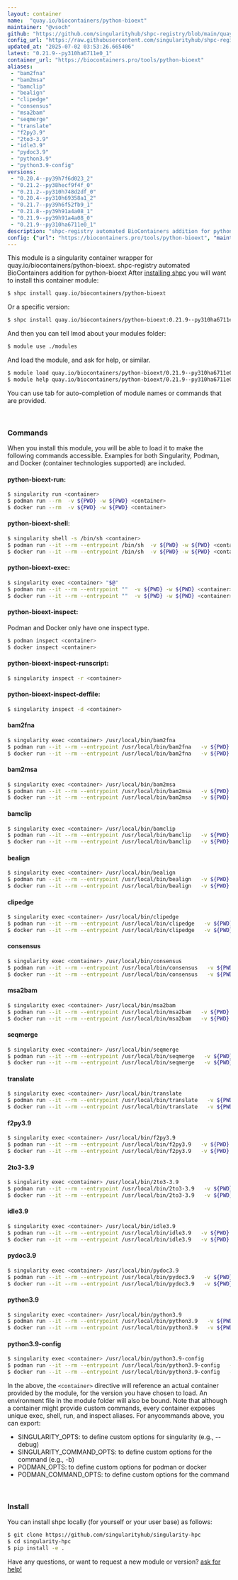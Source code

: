 ```yaml
---
layout: container
name:  "quay.io/biocontainers/python-bioext"
maintainer: "@vsoch"
github: "https://github.com/singularityhub/shpc-registry/blob/main/quay.io/biocontainers/python-bioext/container.yaml"
config_url: "https://raw.githubusercontent.com/singularityhub/shpc-registry/main/quay.io/biocontainers/python-bioext/container.yaml"
updated_at: "2025-07-02 03:53:26.665406"
latest: "0.21.9--py310ha6711e0_1"
container_url: "https://biocontainers.pro/tools/python-bioext"
aliases:
 - "bam2fna"
 - "bam2msa"
 - "bamclip"
 - "bealign"
 - "clipedge"
 - "consensus"
 - "msa2bam"
 - "seqmerge"
 - "translate"
 - "f2py3.9"
 - "2to3-3.9"
 - "idle3.9"
 - "pydoc3.9"
 - "python3.9"
 - "python3.9-config"
versions:
 - "0.20.4--py39h7f6d023_2"
 - "0.21.2--py38hecf9f4f_0"
 - "0.21.2--py310h748d2df_0"
 - "0.20.4--py310h69358a1_2"
 - "0.21.7--py39h6f52fb9_1"
 - "0.21.8--py39h91a4a08_1"
 - "0.21.9--py39h91a4a08_0"
 - "0.21.9--py310ha6711e0_1"
description: "shpc-registry automated BioContainers addition for python-bioext"
config: {"url": "https://biocontainers.pro/tools/python-bioext", "maintainer": "@vsoch", "description": "shpc-registry automated BioContainers addition for python-bioext", "latest": {"0.21.9--py310ha6711e0_1": "sha256:bc4efcfc939c4e3980ba186055aa1e8dff8a517efaa9f9bdeda6b13f4e7fdaa1"}, "tags": {"0.20.4--py39h7f6d023_2": "sha256:da83fe6d4b44b625e96632c11892d4a7d3786c6cd6bc3cce7537811b927e8545", "0.21.2--py38hecf9f4f_0": "sha256:1c2d7bde1c40ae4f1ebb32c4d609399ac6763846d4fe4a85e7ad508ff37ce225", "0.21.2--py310h748d2df_0": "sha256:3b5e61a71c2a16e65405b14d6e2758092f9955046f80a5a5b90843d83ca51afd", "0.20.4--py310h69358a1_2": "sha256:7c5c0c71a0aa4e144def3a5e9c4aa038daf8670188a568157f951ab8e1cff38b", "0.21.7--py39h6f52fb9_1": "sha256:865077de8e40539058c2c4e8cfe57ee9db5fdf1ff4540b5376aa3c5c50be65ba", "0.21.8--py39h91a4a08_1": "sha256:4193042400eadc418314ed3e8a065896239bd98e30c5069f50ac959de8ac3caa", "0.21.9--py39h91a4a08_0": "sha256:5a196c656af210425b71ee975dd0051dfbbb0335981d8e4943a16839430ac154", "0.21.9--py310ha6711e0_1": "sha256:bc4efcfc939c4e3980ba186055aa1e8dff8a517efaa9f9bdeda6b13f4e7fdaa1"}, "docker": "quay.io/biocontainers/python-bioext", "aliases": {"bam2fna": "/usr/local/bin/bam2fna", "bam2msa": "/usr/local/bin/bam2msa", "bamclip": "/usr/local/bin/bamclip", "bealign": "/usr/local/bin/bealign", "clipedge": "/usr/local/bin/clipedge", "consensus": "/usr/local/bin/consensus", "msa2bam": "/usr/local/bin/msa2bam", "seqmerge": "/usr/local/bin/seqmerge", "translate": "/usr/local/bin/translate", "f2py3.9": "/usr/local/bin/f2py3.9", "2to3-3.9": "/usr/local/bin/2to3-3.9", "idle3.9": "/usr/local/bin/idle3.9", "pydoc3.9": "/usr/local/bin/pydoc3.9", "python3.9": "/usr/local/bin/python3.9", "python3.9-config": "/usr/local/bin/python3.9-config"}}
---
```


This module is a singularity container wrapper for quay.io/biocontainers/python-bioext.
shpc-registry automated BioContainers addition for python-bioext
After [installing shpc](#install) you will want to install this container module:


```bash
$ shpc install quay.io/biocontainers/python-bioext
```

Or a specific version:

```bash
$ shpc install quay.io/biocontainers/python-bioext:0.21.9--py310ha6711e0_1
```

And then you can tell lmod about your modules folder:

```bash
$ module use ./modules
```

And load the module, and ask for help, or similar.

```bash
$ module load quay.io/biocontainers/python-bioext/0.21.9--py310ha6711e0_1
$ module help quay.io/biocontainers/python-bioext/0.21.9--py310ha6711e0_1
```

You can use tab for auto-completion of module names or commands that are provided.

<br>

### Commands

When you install this module, you will be able to load it to make the following commands accessible.
Examples for both Singularity, Podman, and Docker (container technologies supported) are included.

#### python-bioext-run:

```bash
$ singularity run <container>
$ podman run --rm  -v ${PWD} -w ${PWD} <container>
$ docker run --rm  -v ${PWD} -w ${PWD} <container>
```

#### python-bioext-shell:

```bash
$ singularity shell -s /bin/sh <container>
$ podman run --it --rm --entrypoint /bin/sh  -v ${PWD} -w ${PWD} <container>
$ docker run --it --rm --entrypoint /bin/sh  -v ${PWD} -w ${PWD} <container>
```

#### python-bioext-exec:

```bash
$ singularity exec <container> "$@"
$ podman run --it --rm --entrypoint ""  -v ${PWD} -w ${PWD} <container> "$@"
$ docker run --it --rm --entrypoint ""  -v ${PWD} -w ${PWD} <container> "$@"
```

#### python-bioext-inspect:

Podman and Docker only have one inspect type.

```bash
$ podman inspect <container>
$ docker inspect <container>
```

#### python-bioext-inspect-runscript:

```bash
$ singularity inspect -r <container>
```

#### python-bioext-inspect-deffile:

```bash
$ singularity inspect -d <container>
```


#### bam2fna

```bash
$ singularity exec <container> /usr/local/bin/bam2fna
$ podman run --it --rm --entrypoint /usr/local/bin/bam2fna   -v ${PWD} -w ${PWD} <container> -c " $@"
$ docker run --it --rm --entrypoint /usr/local/bin/bam2fna   -v ${PWD} -w ${PWD} <container> -c " $@"
```


#### bam2msa

```bash
$ singularity exec <container> /usr/local/bin/bam2msa
$ podman run --it --rm --entrypoint /usr/local/bin/bam2msa   -v ${PWD} -w ${PWD} <container> -c " $@"
$ docker run --it --rm --entrypoint /usr/local/bin/bam2msa   -v ${PWD} -w ${PWD} <container> -c " $@"
```


#### bamclip

```bash
$ singularity exec <container> /usr/local/bin/bamclip
$ podman run --it --rm --entrypoint /usr/local/bin/bamclip   -v ${PWD} -w ${PWD} <container> -c " $@"
$ docker run --it --rm --entrypoint /usr/local/bin/bamclip   -v ${PWD} -w ${PWD} <container> -c " $@"
```


#### bealign

```bash
$ singularity exec <container> /usr/local/bin/bealign
$ podman run --it --rm --entrypoint /usr/local/bin/bealign   -v ${PWD} -w ${PWD} <container> -c " $@"
$ docker run --it --rm --entrypoint /usr/local/bin/bealign   -v ${PWD} -w ${PWD} <container> -c " $@"
```


#### clipedge

```bash
$ singularity exec <container> /usr/local/bin/clipedge
$ podman run --it --rm --entrypoint /usr/local/bin/clipedge   -v ${PWD} -w ${PWD} <container> -c " $@"
$ docker run --it --rm --entrypoint /usr/local/bin/clipedge   -v ${PWD} -w ${PWD} <container> -c " $@"
```


#### consensus

```bash
$ singularity exec <container> /usr/local/bin/consensus
$ podman run --it --rm --entrypoint /usr/local/bin/consensus   -v ${PWD} -w ${PWD} <container> -c " $@"
$ docker run --it --rm --entrypoint /usr/local/bin/consensus   -v ${PWD} -w ${PWD} <container> -c " $@"
```


#### msa2bam

```bash
$ singularity exec <container> /usr/local/bin/msa2bam
$ podman run --it --rm --entrypoint /usr/local/bin/msa2bam   -v ${PWD} -w ${PWD} <container> -c " $@"
$ docker run --it --rm --entrypoint /usr/local/bin/msa2bam   -v ${PWD} -w ${PWD} <container> -c " $@"
```


#### seqmerge

```bash
$ singularity exec <container> /usr/local/bin/seqmerge
$ podman run --it --rm --entrypoint /usr/local/bin/seqmerge   -v ${PWD} -w ${PWD} <container> -c " $@"
$ docker run --it --rm --entrypoint /usr/local/bin/seqmerge   -v ${PWD} -w ${PWD} <container> -c " $@"
```


#### translate

```bash
$ singularity exec <container> /usr/local/bin/translate
$ podman run --it --rm --entrypoint /usr/local/bin/translate   -v ${PWD} -w ${PWD} <container> -c " $@"
$ docker run --it --rm --entrypoint /usr/local/bin/translate   -v ${PWD} -w ${PWD} <container> -c " $@"
```


#### f2py3.9

```bash
$ singularity exec <container> /usr/local/bin/f2py3.9
$ podman run --it --rm --entrypoint /usr/local/bin/f2py3.9   -v ${PWD} -w ${PWD} <container> -c " $@"
$ docker run --it --rm --entrypoint /usr/local/bin/f2py3.9   -v ${PWD} -w ${PWD} <container> -c " $@"
```


#### 2to3-3.9

```bash
$ singularity exec <container> /usr/local/bin/2to3-3.9
$ podman run --it --rm --entrypoint /usr/local/bin/2to3-3.9   -v ${PWD} -w ${PWD} <container> -c " $@"
$ docker run --it --rm --entrypoint /usr/local/bin/2to3-3.9   -v ${PWD} -w ${PWD} <container> -c " $@"
```


#### idle3.9

```bash
$ singularity exec <container> /usr/local/bin/idle3.9
$ podman run --it --rm --entrypoint /usr/local/bin/idle3.9   -v ${PWD} -w ${PWD} <container> -c " $@"
$ docker run --it --rm --entrypoint /usr/local/bin/idle3.9   -v ${PWD} -w ${PWD} <container> -c " $@"
```


#### pydoc3.9

```bash
$ singularity exec <container> /usr/local/bin/pydoc3.9
$ podman run --it --rm --entrypoint /usr/local/bin/pydoc3.9   -v ${PWD} -w ${PWD} <container> -c " $@"
$ docker run --it --rm --entrypoint /usr/local/bin/pydoc3.9   -v ${PWD} -w ${PWD} <container> -c " $@"
```


#### python3.9

```bash
$ singularity exec <container> /usr/local/bin/python3.9
$ podman run --it --rm --entrypoint /usr/local/bin/python3.9   -v ${PWD} -w ${PWD} <container> -c " $@"
$ docker run --it --rm --entrypoint /usr/local/bin/python3.9   -v ${PWD} -w ${PWD} <container> -c " $@"
```


#### python3.9-config

```bash
$ singularity exec <container> /usr/local/bin/python3.9-config
$ podman run --it --rm --entrypoint /usr/local/bin/python3.9-config   -v ${PWD} -w ${PWD} <container> -c " $@"
$ docker run --it --rm --entrypoint /usr/local/bin/python3.9-config   -v ${PWD} -w ${PWD} <container> -c " $@"
```



In the above, the `<container>` directive will reference an actual container provided
by the module, for the version you have chosen to load. An environment file in the
module folder will also be bound. Note that although a container
might provide custom commands, every container exposes unique exec, shell, run, and
inspect aliases. For anycommands above, you can export:

 - SINGULARITY_OPTS: to define custom options for singularity (e.g., --debug)
 - SINGULARITY_COMMAND_OPTS: to define custom options for the command (e.g., -b)
 - PODMAN_OPTS: to define custom options for podman or docker
 - PODMAN_COMMAND_OPTS: to define custom options for the command

<br>

### Install

You can install shpc locally (for yourself or your user base) as follows:

```bash
$ git clone https://github.com/singularityhub/singularity-hpc
$ cd singularity-hpc
$ pip install -e .
```

Have any questions, or want to request a new module or version? [ask for help!](https://github.com/singularityhub/singularity-hpc/issues)